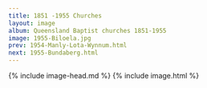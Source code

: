 ```yaml
---
title: 1851 -1955 Churches
layout: image
album: Queensland Baptist churches 1851-1955
image: 1955-Biloela.jpg
prev: 1954-Manly-Lota-Wynnum.html
next: 1955-Bundaberg.html
---
```

 {% include image-head.md %}
{% include image.html %}